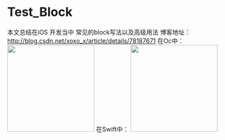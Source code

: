 # Test_Block
本文总结在iOS 开发当中 常见的block写法以及高级用法
博客地址： http://blog.csdn.net/xoxo_x/article/details/78187671
在Oc中：
<img src="http://img.blog.csdn.net/20171010231909762?watermark/2/text/aHR0cDovL2Jsb2cuY3Nkbi5uZXQvWG94b194/font/5a6L5L2T/fontsize/400/fill/I0JBQkFCMA==/dissolve/70/gravity/SouthEast" width="200px">
在Swift中：
<img src="http://img.blog.csdn.net/20171010235248315?watermark/2/text/aHR0cDovL2Jsb2cuY3Nkbi5uZXQvWG94b194/font/5a6L5L2T/fontsize/400/fill/I0JBQkFCMA==/dissolve/70/gravity/SouthEast" width="200px">
